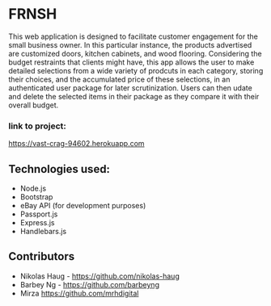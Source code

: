 # FRNSH

This web application is designed to facilitate customer engagement for the small business owner. In this particular instance, the products advertised are customized doors, kitchen cabinets, and wood flooring. Considering the budget restraints that clients might have, this app allows the user to make detailed selections from a wide variety of prodcuts in each category, storing their choices, and the accumulated price of these selections, in an authenticated user package for later scrutinization. Users can then udate and delete the selected items in their package as they compare it with their overall budget.

### link to project:

<https://vast-crag-94602.herokuapp.com>

## Technologies used:

  * Node.js
  * Bootstrap
  * eBay API (for development purposes)
  * Passport.js
  * Express.js
  * Handlebars.js

## Contributors

  * Nikolas Haug - <https://github.com/nikolas-haug>
  * Barbey Ng - <https://github.com/barbeyng>
  * Mirza <https://github.com/mrhdigital>

